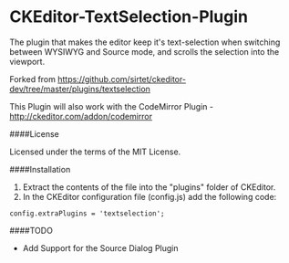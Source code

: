 CKEditor-TextSelection-Plugin
=============================

The plugin that makes the editor keep it's text-selection when switching between WYSIWYG and Source mode, and scrolls the selection into the viewport.

Forked from https://github.com/sirtet/ckeditor-dev/tree/master/plugins/textselection

This Plugin will also work with the CodeMirror Plugin - http://ckeditor.com/addon/codemirror

####License

Licensed under the terms of the MIT License.

####Installation

 1. Extract the contents of the file into the "plugins" folder of CKEditor.
 2. In the CKEditor configuration file (config.js) add the following code:

````
config.extraPlugins = 'textselection';
````

####TODO

* Add Support for the Source Dialog Plugin

